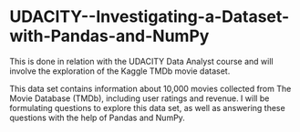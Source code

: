 # UDACITY--Investigating-a-Dataset-with-Pandas-and-NumPy
This is done in relation with the UDACITY Data Analyst course and will involve the exploration of the Kaggle TMDb movie dataset.

This data set contains information about 10,000 movies collected from The Movie Database (TMDb), including user ratings and revenue.
I will be formulating questions to explore this data set, as well as answering these questions with the help of Pandas and NumPy. 
